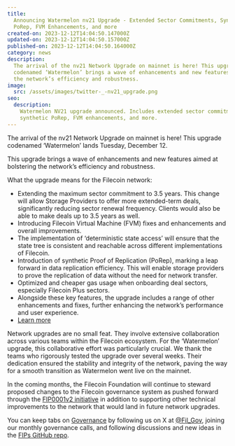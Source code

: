 ```yaml
---
title:
  Announcing Watermelon nv21 Upgrade - Extended Sector Commitments, Synthetic
  PoRep, FVM Enhancements, and more
created-on: 2023-12-12T14:04:50.147000Z
updated-on: 2023-12-12T14:04:50.157000Z
published-on: 2023-12-12T14:04:50.164000Z
category: news
description:
  The arrival of the nv21 Network Upgrade on mainnet is here! This upgrade
  codenamed ‘Watermelon’ brings a wave of enhancements and new features aimed at bolstering
  the network’s efficiency and robustness.
image:
  src: /assets/images/twitter-_-nv21_upgrade.png
seo:
  description:
    Watermelon NV21 upgrade announced. Includes extended sector commitments,
    synthetic PoRep, FVM enhancements, and more.
---
```


The arrival of the nv21 Network Upgrade on mainnet is here! This upgrade codenamed ‘Watermelon’ lands Tuesday, December 12.

This upgrade brings a wave of enhancements and new features aimed at bolstering the network’s efficiency and robustness.

What the upgrade means for the Filecoin network:

- Extending the maximum sector commitment to 3.5 years. This change will allow Storage Providers to offer more extended-term deals, significantly reducing sector renewal frequency. Clients would also be able to make deals up to 3.5 years as well.
- Introducing Filecoin Virtual Machine (FVM) fixes and enhancements and overall improvements.
- The implementation of ‘deterministic state access’ will ensure that the state tree is consistent and reachable across different implementations of Filecoin.
- Introduction of synthetic Proof of Replication (PoRep), marking a leap forward in data replication efficiency. This will enable storage providers to prove the replication of data without the need for network transfer.
- Optimized and cheaper gas usage when onboarding deal sectors, especially Filecoin Plus sectors.
- Alongside these key features, the upgrade includes a range of other enhancements and fixes, further enhancing the network’s performance and user experience.
- [Learn more](https://github.com/filecoin-project/core-devs/blob/master/Network%20Upgrades/v21.md)

Network upgrades are no small feat. They involve extensive collaboration across various teams within the Filecoin ecosystem. For the ‘Watermelon’ upgrade, this collaborative effort was particularly crucial. We thank the teams who rigorously tested the upgrade over several weeks. Their dedication ensured the stability and integrity of the network, paving the way for a smooth transition as Watermelon went live on the mainnet.

In the coming months, the Filecoin Foundation will continue to steward proposed changes to the Filecoin governance system as pushed forward through the [FIP0001v2 initiative](https://github.com/filecoin-project/FIPs/pull/850) in addition to supporting other technical improvements to the network that would land in future network upgrades.

You can keep tabs on [Governance](https://fil.org/governance/) by following us on X at [@Fil_Gov](https://twitter.com/fil_gov), joining our monthly governance calls, and following discussions and new ideas in the [FIPs GitHub repo](https://github.com/filecoin-project/FIPs).
